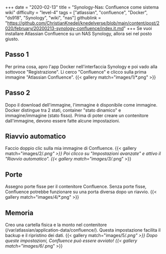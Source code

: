 +++
date = "2020-02-13"
title = "Synology-Nas: Confluence come sistema wiki"
difficulty = "level-4"
tags = ["atlassian", "confluence", "Docker", "ds918", "Synology", "wiki", "nas"]
githublink = "https://github.com/ChristianKnedel/knedelverse/blob/main/content/post/2020/february/20200213-synology-confluence/index.it.md"
+++
Se vuoi installare Atlassian Confluence su un NAS Synology, allora sei nel posto giusto.
## Passo 1
Per prima cosa, apro l'app Docker nell'interfaccia Synology e poi vado alla sottovoce "Registrazione". Lì cerco "Confluence" e clicco sulla prima immagine "Atlassian Confluence".
{{< gallery match="images/1/*.png" >}}

## Passo 2
Dopo il download dell'immagine, l'immagine è disponibile come immagine. Docker distingue tra 2 stati, container "stato dinamico" e immagine/immagine (stato fisso). Prima di poter creare un contenitore dall'immagine, devono essere fatte alcune impostazioni.
## Riavvio automatico
Faccio doppio clic sulla mia immagine di Confluence.
{{< gallery match="images/2/*.png" >}}
Poi clicco su "Impostazioni avanzate" e attivo il "Riavvio automatico".
{{< gallery match="images/3/*.png" >}}

## Porte
Assegno porte fisse per il contenitore Confluence. Senza porte fisse, Confluence potrebbe funzionare su una porta diversa dopo un riavvio.
{{< gallery match="images/4/*.png" >}}

## Memoria
Creo una cartella fisica e la monto nel contenitore (/var/atlassian/application-data/confluence/). Questa impostazione facilita il backup e il ripristino dei dati.
{{< gallery match="images/5/*.png" >}}
Dopo queste impostazioni, Confluence può essere avviato!
{{< gallery match="images/6/*.png" >}}